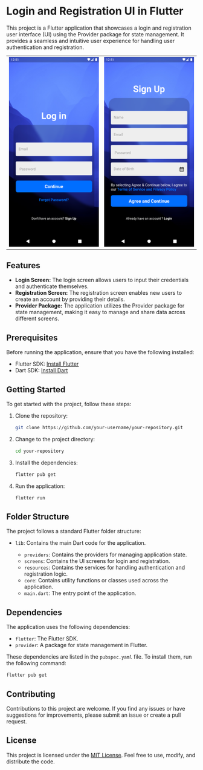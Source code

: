 # Login and Registration UI in Flutter

This project is a Flutter application that showcases a login and registration user interface (UI) using the Provider package for state management. It provides a seamless and intuitive user experience for handling user authentication and registration.
<table>
  <tr>
    <td>
      <img src="https://github.com/sufiyansakkeer/Login-Screen/blob/main/Screenshot_1687072863.png" alt="Image 1" width="350px">
    </td>
    <td>
      <img src="https://github.com/sufiyansakkeer/Login-Screen/blob/main/Screenshot_1687072869.png" alt="Image 2" width="350px">
    </td>
  </tr>
</table>

## Features

- **Login Screen:** The login screen allows users to input their credentials and authenticate themselves.
- **Registration Screen:** The registration screen enables new users to create an account by providing their details.
- **Provider Package:** The application utilizes the Provider package for state management, making it easy to manage and share data across different screens.

## Prerequisites

Before running the application, ensure that you have the following installed:

- Flutter SDK: [Install Flutter](https://flutter.dev/docs/get-started/install)
- Dart SDK: [Install Dart](https://dart.dev/get-dart)

## Getting Started

To get started with the project, follow these steps:

1. Clone the repository:

   ```bash
   git clone https://github.com/your-username/your-repository.git
   ```

2. Change to the project directory:

   ```bash
   cd your-repository
   ```

3. Install the dependencies:

   ```bash
   flutter pub get
   ```

4. Run the application:

   ```bash
   flutter run
   ```

## Folder Structure

The project follows a standard Flutter folder structure:

- `lib`: Contains the main Dart code for the application.

  - `providers`: Contains the providers for managing application state.
  - `screens`: Contains the UI screens for login and registration.
  - `resources`: Contains the services for handling authentication and registration logic.
  - `core`: Contains utility functions or classes used across the application.
  - `main.dart`: The entry point of the application.

## Dependencies

The application uses the following dependencies:

- `flutter`: The Flutter SDK.
- `provider`: A package for state management in Flutter.


These dependencies are listed in the `pubspec.yaml` file. To install them, run the following command:

```bash
flutter pub get
```

## Contributing

Contributions to this project are welcome. If you find any issues or have suggestions for improvements, please submit an issue or create a pull request.

## License

This project is licensed under the [MIT License](LICENSE). Feel free to use, modify, and distribute the code.
